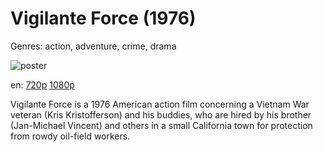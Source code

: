 # Vigilante Force (1976)

Genres: action, adventure, crime, drama

![poster](http://image.tmdb.org/t/p/w500/a6RG7yoxF7NtzCws5dPz4SfRIJD.jpg)

en:
  [720p](magnet:?xt=urn:btih:B047945638603202930047088C5785D5B10587F7&tr=udp://glotorrents.pw:6969/announce&tr=udp://tracker.opentrackr.org:1337/announce&tr=udp://torrent.gresille.org:80/announce&tr=udp://tracker.openbittorrent.com:80&tr=udp://tracker.coppersurfer.tk:6969&tr=udp://tracker.leechers-paradise.org:6969&tr=udp://p4p.arenabg.ch:1337&tr=udp://tracker.internetwarriors.net:1337)
  [1080p](magnet:?xt=urn:btih:592B93C0122622EC573284DE0CEAD07E240DF71A&tr=udp://glotorrents.pw:6969/announce&tr=udp://tracker.opentrackr.org:1337/announce&tr=udp://torrent.gresille.org:80/announce&tr=udp://tracker.openbittorrent.com:80&tr=udp://tracker.coppersurfer.tk:6969&tr=udp://tracker.leechers-paradise.org:6969&tr=udp://p4p.arenabg.ch:1337&tr=udp://tracker.internetwarriors.net:1337)
  


Vigilante Force is a 1976 American action film concerning a Vietnam War veteran (Kris Kristofferson) and his buddies, who are hired by his brother (Jan-Michael Vincent) and others in a small California town for protection from rowdy oil-field workers.